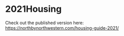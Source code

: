 # 2021Housing

Check out the published version here: https://northbynorthwestern.com/housing-guide-2021/
